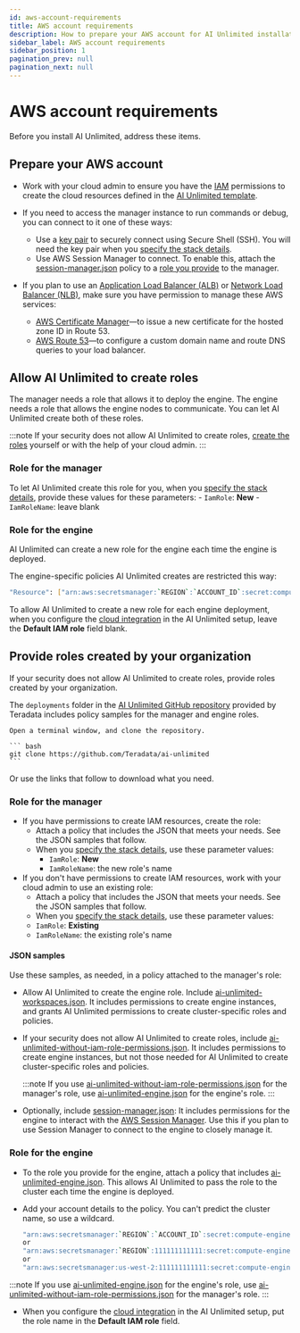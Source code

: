 ```yaml
---
id: aws-account-requirements
title: AWS account requirements
description: How to prepare your AWS account for AI Unlimited installation
sidebar_label: AWS account requirements
sidebar_position: 1
pagination_prev: null
pagination_next: null
---
```


# AWS account requirements

Before you install AI Unlimited, address these items.


## Prepare your AWS account

- Work with your cloud admin to ensure you have the [IAM](https://aws.amazon.com/iam/) permissions to create the cloud resources defined in the [AI Unlimited template](https://github.com/Teradata/ai-unlimited/tree/develop/deployments/aws/templates/ai-unlimited).

- If you need to access the manager instance to run commands or debug, you can connect to it one of these ways:
	- Use a [key pair](https://docs.aws.amazon.com/AWSEC2/latest/UserGuide/ec2-key-pairs.html) to securely connect using Secure Shell (SSH). You will need the key pair when you [specify the stack details](/docs/install-ai-unlimited/prod-aws-console-deploy-ai-unlimited.md#specify-stack-details-and-options).
	- Use AWS Session Manager to connect. To enable this, attach the [session-manager.json](https://github.com/Teradata/ai-unlimited/blob/develop/deployments/aws/policies/session-manager.json) policy to a [role you provide](#provide-roles-created-by-your-organization) to the manager.
  
- If you plan to use an [Application Load Balancer (ALB)](https://docs.aws.amazon.com/elasticloadbalancing/latest/application/application-load-balancer-getting-started.html) or [Network Load Balancer (NLB)](https://docs.aws.amazon.com/elasticloadbalancing/latest/network/network-load-balancer-getting-started.html), make sure you have permission to manage these AWS services:
	- [AWS Certificate Manager](https://docs.aws.amazon.com/acm/)&mdash;to issue a new certificate for the hosted zone ID in Route 53.
	- [AWS Route 53](https://docs.aws.amazon.com/Route53/latest/DeveloperGuide/Welcome.html)&mdash;to configure a custom domain name and route DNS queries to your load balancer.


## Allow AI Unlimited to create roles

The manager needs a role that allows it to deploy the engine. The engine needs a role that allows the engine nodes to communicate. You can let AI Unlimited create both of these roles.

:::note
If your security does not allow AI Unlimited to create roles, [create the roles](#provide-roles-created-by-your-organization) yourself or with the help of your cloud admin.
::: 

### Role for the manager

To let AI Unlimited create this role for you, when you [specify the stack details](/docs/install-ai-unlimited/prod-aws-console-deploy-ai-unlimited.md#specify-stack-details-and-options), provide these values for these parameters:
    - `IamRole`: **New**
    - `IamRoleName`: leave blank
	
### Role for the engine
	
AI Unlimited can create a new role for the engine each time the engine is deployed. 

The engine-specific policies AI Unlimited creates are restricted this way:	
  
  ```bash
  "Resource": ["arn:aws:secretsmanager:`REGION`:`ACCOUNT_ID`:secret:compute-engine/`CLUSTER_NAME`/`SECRET_NAME`"]
  ```

To allow AI Unlimited to create a new role for each engine deployment, when you configure the [cloud integration](/docs/install-ai-unlimited/setup-ai-unlimited) in the AI Unlimited setup, leave the **Default IAM role** field blank.


## Provide roles created by your organization
 
If your security does not allow AI Unlimited to create roles, provide roles created by your organization.

The `deployments` folder in the [AI Unlimited GitHub repository](https://github.com/Teradata/ai-unlimited) provided by Teradata includes policy samples for the manager and engine roles.

	Open a terminal window, and clone the repository.

    ``` bash
    git clone https://github.com/Teradata/ai-unlimited
	```

Or use the links that follow to download what you need.


### Role for the manager

- If you have permissions to create IAM resources, create the role:
  - Attach a policy that includes the JSON that meets your needs. See the JSON samples that follow.
  - When you [specify the stack details](/docs/install-ai-unlimited/prod-aws-console-deploy-ai-unlimited.md#specify-stack-details-and-options), use these parameter values:
    - `IamRole`: **New**
	 - `IamRoleName`: the new role's name
- If you don't have permissions to create IAM resources, work with your cloud admin to use an existing role:
  - Attach a policy that includes the JSON that meets your needs. See the JSON samples that follow.
  - When you [specify the stack details](/docs/install-ai-unlimited/prod-aws-console-deploy-ai-unlimited.md#specify-stack-details-and-options), use these parameter values:
  - `IamRole`: **Existing**
  - `IamRoleName`: the existing role's name
  
#### JSON samples

Use these samples, as needed, in a policy attached to the manager's role:

- Allow AI Unlimited to create the engine role. Include [ai-unlimited-workspaces.json](https://github.com/Teradata/ai-unlimited/blob/develop/deployments/aws/policies/ai-unlimited-workspaces.json). It includes permissions to create engine instances, and grants AI Unlimited permissions to create cluster-specific roles and policies.

- If your security does not allow AI Unlimited to create roles, include [ai-unlimited-without-iam-role-permissions.json](https://github.com/Teradata/ai-unlimited/blob/develop/deployments/aws/policies/ai-unlimited-workspaces-without-iam-role-permissions.json). It includes permissions to create engine instances, but not those needed for AI Unlimited to create cluster-specific roles and policies. 
 
  :::note
  If you use [ai-unlimited-without-iam-role-permissions.json](https://github.com/Teradata/ai-unlimited/blob/develop/deployments/aws/policies/ai-unlimited-workspaces-without-iam-role-permissions.json) for the manager's role, use  [ai-unlimited-engine.json](https://github.com/Teradata/ai-unlimited/blob/develop/deployments/aws/policies/ai-unlimited-engine.json) for the engine's role.
  :::

- Optionally, include [session-manager.json](https://github.com/Teradata/ai-unlimited/blob/develop/deployments/aws/policies/session-manager.json): It includes permissions for the engine to interact with the [AWS Session Manager](https://docs.aws.amazon.com/systems-manager/latest/userguide/session-manager.html). Use this if you plan to use Session Manager to connect to the engine to closely manage it.


### Role for the engine

- To the role you provide for the engine, attach a policy that includes [ai-unlimited-engine.json](https://github.com/Teradata/ai-unlimited/blob/develop/deployments/aws/policies/ai-unlimited-engine.json). This allows AI Unlimited to pass the role to the cluster each time the engine is deployed. 

- Add your account details to the policy. You can't predict the cluster name, so use a wildcard.
	
  ``` bash
  "arn:aws:secretsmanager:`REGION`:`ACCOUNT_ID`:secret:compute-engine/*"
  or
  "arn:aws:secretsmanager:`REGION`:111111111111:secret:compute-engine/*"
  or
  "arn:aws:secretsmanager:us-west-2:111111111111:secret:compute-engine/*"
  
  ```
  
:::note
If you use [ai-unlimited-engine.json](https://github.com/Teradata/ai-unlimited/blob/develop/deployments/aws/policies/ai-unlimited-engine.json) for the engine's role, use  [ai-unlimited-without-iam-role-permissions.json](https://github.com/Teradata/ai-unlimited/blob/develop/deployments/aws/policies/ai-unlimited-workspaces-without-iam-role-permissions.json) for the manager's role.
:::

- When you configure the [cloud integration](/docs/install-ai-unlimited/setup-ai-unlimited) in the AI Unlimited setup, put the role name in the **Default IAM role** field.







